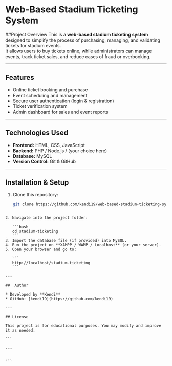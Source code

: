 
# Web-Based Stadium Ticketing System

##Project Overview
This is a **web-based stadium ticketing system** designed to simplify the process of purchasing, managing, and validating tickets for stadium events.  
It allows users to buy tickets online, while administrators can manage events, track ticket sales, and reduce cases of fraud or overbooking.  

---

## Features
- Online ticket booking and purchase  
- Event scheduling and management  
- Secure user authentication (login & registration)  
- Ticket verification system  
- Admin dashboard for sales and event reports  

---

## Technologies Used
- **Frontend:** HTML, CSS, JavaScript  
- **Backend:** PHP / Node.js / (your choice here)  
- **Database:** MySQL  
- **Version Control:** Git & GitHub  

---

## Installation & Setup
1. Clone this repository:
   ```bash
   git clone https://github.com/kendi19/web-based-stadium-ticketing-system-project.git
````

2. Navigate into the project folder:

   ```bash
   cd stadium-ticketing
   ```
3. Import the database file (if provided) into MySQL.
4. Run the project on **XAMPP / WAMP / Localhost** (or your server).
5. Open your browser and go to:

   ```
   http://localhost/stadium-ticketing
   ```

---

##  Author

* Developed by **Kendi**
* GitHub: [kendi19](https://github.com/kendi19)

---

## License

This project is for educational purposes. You may modify and improve it as needed.

```

---


```

